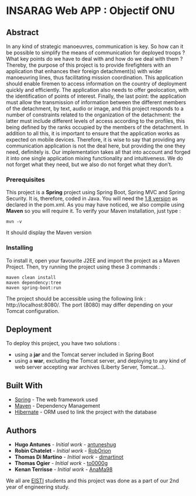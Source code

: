 # INSARAG Web APP : Objectif ONU

## Abstract

In any kind of strategic manoeuvres, communication is key. So how can it be possible to simplify the means of communication for deployed troops ? What key points do we have to deal with and how do we deal with them ? Thereby, the purpose of this project is to provide firefighters with an application that enhances their foreign detachment(s) with wider manoeuvring lines, thus facilitating mission coordination. This application should enable firemen to access information on the country of deployment quickly and efficiently. The application also needs to offer geolocation, with the identification of points of interest. Finally, the last point: the application must allow the transmission of information between the different members of the detachment, by text, audio or image, and this project responds to a number of constraints related to the organization of the detachment: the latter must include different levels of access according to the profiles, this being defined by the ranks occupied by the members of the detachment. In addition to all this, it is important to ensure that the application works as expected on mobile devices. Therefore, it is wise to say that providing any communication application is not the deal here, but providing the one they need, definitely is. Our implementation takes all that into account and forged it into one single application mixing functionality and intuitiveness. We do not forget what they need, but we also do not forget what they don’t.
### Prerequisites

This project is a **Spring** project using Spring Boot, Spring MVC and Spring Security. It is, therefore, coded in Java. You will need the [1.8 version](https://www.oracle.com/technetwork/java/javase/downloads/jdk8-downloads-2133151.html) as declared in the pom.xml. As you may have noticed, we also compile using **Maven** so you will require it.
To verify your Maven installation, just type :
```
mvn -v
```
It should display the Maven version
### Installing

To install it, open your favourite J2EE and import the project as a Maven Project. Then, try running the project using these 3 commands :
```
maven clean install
maven dependency:tree
maven spring-boot:run
```
The project should be accessible using the following link : http://localhost:8080/. The port (8080) may differ depending on your Tomcat configuration.

## Deployment

To deploy this project, you have two solutions :
 - using a **jar** and the Tomcat server included in Spring Boot
 - using a **war**, excluding the Tomcat server, and deploying to any kind of web server accepting war archives (Liberty Server, Tomcat...).

## Built With

* [Spring](https://spring.io) - The web framework used
* [Maven](https://maven.apache.org/) - Dependency Management
* [Hibernate](http://hibernate.org) - ORM used to link the project with the database

## Authors

* **Hugo Antunes** - *Initial work* - [antuneshug](https://github.com/antuneshug)
* **Robin Chatelet** - *Initial work* - [RobOrion](https://github.com/RobOrion)
* **Thomas Di Martino** - *Initial work* - [dimartinot](https://github.com/dimartinot)
* **Thomas Ogier** - *Initial work* - [to0000g](https://github.com/to0000g)
* **Kenan Terrisse** - *Initial work* - [AnaMa98](https://github.com/AnaMa98)

We all are [EISTI](https://eisti.fr/) students and this project was done as a part of our 2nd year of engineering study.
